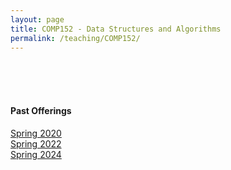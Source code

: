 ```yaml
---
layout: page
title: COMP152 - Data Structures and Algorithms 
permalink: /teaching/COMP152/
---
```


<br><br><br>

#### Past Offerings

[Spring 2020](/teaching/COMP152/sp20/)<br>
[Spring 2022](/teaching/COMP152/sp22/)<br>
[Spring 2024](/teaching/COMP152/sp24/)<br>
